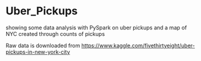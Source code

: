 # Uber_Pickups
showing some data analysis with PySpark on uber pickups and a map of NYC created through counts of pickups

Raw data is downloaded from https://www.kaggle.com/fivethirtyeight/uber-pickups-in-new-york-city
